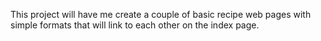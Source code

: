 This project will have me create a couple of basic recipe web pages with simple formats that will link to each other on the index page.
